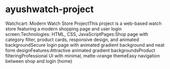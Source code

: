 # ayushwatch-project
Watchcart: Modern Watch Store ProjectThis project is a web-based watch store featuring a modern shopping page and user login screen.Technologies: HTML, CSS, JavaScriptPages:Shop page with category filter, product cards, responsive design, and animated backgroundSecure login page with animated gradient background and neat form designFeatures:Attractive animated gradient backgroundsProduct filteringProfessional UI with minimal, matte-orange themeEasy navigation between shop and login (home)
